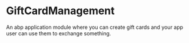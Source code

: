 # GiftCardManagement
An abp application module where you can create gift cards and your app user can use them to exchange something.
